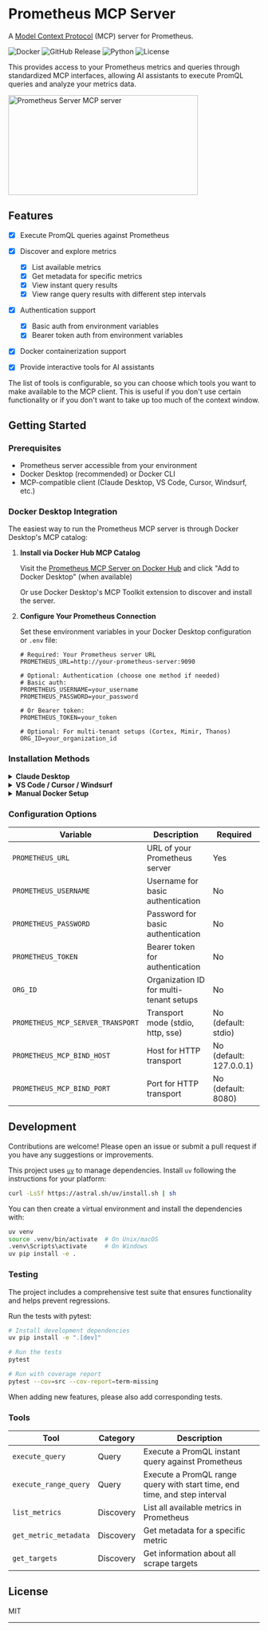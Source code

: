 # Prometheus MCP Server

A [Model Context Protocol][mcp] (MCP) server for Prometheus.

![Docker](https://img.shields.io/docker/v/pab1it0/prometheus-mcp-server?label=docker&logo=docker)
![GitHub Release](https://img.shields.io/github/v/release/pab1it0/prometheus-mcp-server)
![Python](https://img.shields.io/badge/python-3.10%2B-blue)
![License](https://img.shields.io/github/license/pab1it0/prometheus-mcp-server)

This provides access to your Prometheus metrics and queries through standardized MCP interfaces, allowing AI assistants to execute PromQL queries and analyze your metrics data.

<a href="https://glama.ai/mcp/servers/@pab1it0/prometheus-mcp-server">
  <img width="380" height="200" src="https://glama.ai/mcp/servers/@pab1it0/prometheus-mcp-server/badge" alt="Prometheus Server MCP server" />
</a>

[mcp]: https://modelcontextprotocol.io

## Features

- [x] Execute PromQL queries against Prometheus
- [x] Discover and explore metrics
  - [x] List available metrics
  - [x] Get metadata for specific metrics
  - [x] View instant query results
  - [x] View range query results with different step intervals
- [x] Authentication support
  - [x] Basic auth from environment variables
  - [x] Bearer token auth from environment variables
- [x] Docker containerization support

- [x] Provide interactive tools for AI assistants

The list of tools is configurable, so you can choose which tools you want to make available to the MCP client.
This is useful if you don't use certain functionality or if you don't want to take up too much of the context window.

## Getting Started

### Prerequisites

- Prometheus server accessible from your environment
- Docker Desktop (recommended) or Docker CLI
- MCP-compatible client (Claude Desktop, VS Code, Cursor, Windsurf, etc.)

### Docker Desktop Integration

The easiest way to run the Prometheus MCP server is through Docker Desktop's MCP catalog:

1. **Install via Docker Hub MCP Catalog**
   
   Visit the [Prometheus MCP Server on Docker Hub](https://hub.docker.com/mcp/server/prometheus-mcp-server) and click "Add to Docker Desktop" (when available)
   
   Or use Docker Desktop's MCP Toolkit extension to discover and install the server.

2. **Configure Your Prometheus Connection**
   
   Set these environment variables in your Docker Desktop configuration or `.env` file:
   
   ```env
   # Required: Your Prometheus server URL
   PROMETHEUS_URL=http://your-prometheus-server:9090
   
   # Optional: Authentication (choose one method if needed)
   # Basic auth:
   PROMETHEUS_USERNAME=your_username
   PROMETHEUS_PASSWORD=your_password
   
   # Or Bearer token:
   PROMETHEUS_TOKEN=your_token
   
   # Optional: For multi-tenant setups (Cortex, Mimir, Thanos)
   ORG_ID=your_organization_id
   ```

### Installation Methods

<details>
<summary><b>Claude Desktop</b></summary>

Add to your Claude Desktop configuration:

```json
{
  "mcpServers": {
    "prometheus": {
      "command": "docker",
      "args": [
        "run",
        "-i",
        "--rm",
        "-e",
        "PROMETHEUS_URL",
        "ghcr.io/pab1it0/prometheus-mcp-server:latest"
      ],
      "env": {
        "PROMETHEUS_URL": "<your-prometheus-url>"
      }
    }
  }
}
```
</details>

<details>
<summary><b>VS Code / Cursor / Windsurf</b></summary>

Add to your MCP settings in the respective IDE:

```json
{
  "prometheus": {
    "command": "docker",
    "args": [
      "run",
      "-i",
      "--rm",
      "-e",
      "PROMETHEUS_URL",
      "ghcr.io/pab1it0/prometheus-mcp-server:latest"
    ],
    "env": {
      "PROMETHEUS_URL": "<your-prometheus-url>"
    }
  }
}
```
</details>

<details>
<summary><b>Manual Docker Setup</b></summary>

Run directly with Docker:

```bash
# With environment variables
docker run -i --rm \
  -e PROMETHEUS_URL="http://your-prometheus:9090" \
  ghcr.io/pab1it0/prometheus-mcp-server:latest

# With authentication
docker run -i --rm \
  -e PROMETHEUS_URL="http://your-prometheus:9090" \
  -e PROMETHEUS_USERNAME="admin" \
  -e PROMETHEUS_PASSWORD="password" \
  ghcr.io/pab1it0/prometheus-mcp-server:latest
```
</details>

### Configuration Options

| Variable | Description | Required |
|----------|-------------|----------|
| `PROMETHEUS_URL` | URL of your Prometheus server | Yes |
| `PROMETHEUS_USERNAME` | Username for basic authentication | No |
| `PROMETHEUS_PASSWORD` | Password for basic authentication | No |
| `PROMETHEUS_TOKEN` | Bearer token for authentication | No |
| `ORG_ID` | Organization ID for multi-tenant setups | No |
| `PROMETHEUS_MCP_SERVER_TRANSPORT` | Transport mode (stdio, http, sse) | No (default: stdio) |
| `PROMETHEUS_MCP_BIND_HOST` | Host for HTTP transport | No (default: 127.0.0.1) |
| `PROMETHEUS_MCP_BIND_PORT` | Port for HTTP transport | No (default: 8080) |


## Development

Contributions are welcome! Please open an issue or submit a pull request if you have any suggestions or improvements.

This project uses [`uv`](https://github.com/astral-sh/uv) to manage dependencies. Install `uv` following the instructions for your platform:

```bash
curl -LsSf https://astral.sh/uv/install.sh | sh
```

You can then create a virtual environment and install the dependencies with:

```bash
uv venv
source .venv/bin/activate  # On Unix/macOS
.venv\Scripts\activate     # On Windows
uv pip install -e .
```

### Testing

The project includes a comprehensive test suite that ensures functionality and helps prevent regressions.

Run the tests with pytest:

```bash
# Install development dependencies
uv pip install -e ".[dev]"

# Run the tests
pytest

# Run with coverage report
pytest --cov=src --cov-report=term-missing
```

When adding new features, please also add corresponding tests.

### Tools

| Tool | Category | Description |
| --- | --- | --- |
| `execute_query` | Query | Execute a PromQL instant query against Prometheus |
| `execute_range_query` | Query | Execute a PromQL range query with start time, end time, and step interval |
| `list_metrics` | Discovery | List all available metrics in Prometheus |
| `get_metric_metadata` | Discovery | Get metadata for a specific metric |
| `get_targets` | Discovery | Get information about all scrape targets |

## License

MIT

---

[mcp]: https://modelcontextprotocol.io